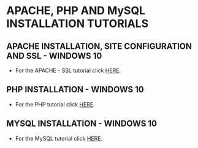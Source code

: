 # APACHE, PHP AND MySQL INSTALLATION TUTORIALS
## APACHE INSTALLATION, SITE CONFIGURATION AND SSL - WINDOWS 10
- For the APACHE - SSL tutorial click [HERE](/APACHE).
## PHP INSTALLATION - WINDOWS 10
- For the PHP tutorial click [HERE](/PHP).
## MYSQL INSTALLATION - WINDOWS 10
- For the MySQL tutorial click [HERE](/MYSQL).